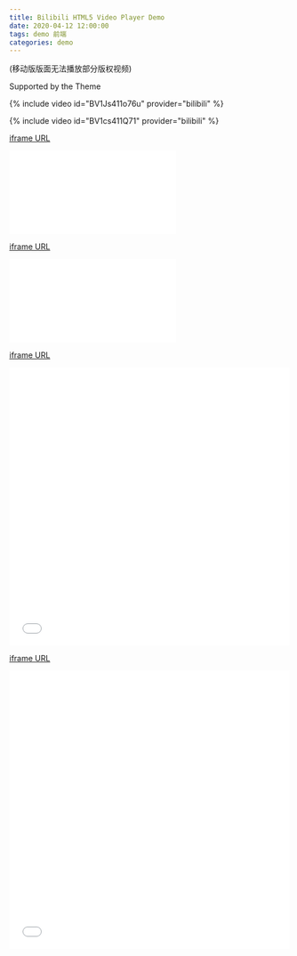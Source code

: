 ```yaml
---
title: Bilibili HTML5 Video Player Demo
date: 2020-04-12 12:00:00
tags: demo 前端
categories: demo
---
```


(移动版版面无法播放部分版权视频)

Supported by the Theme

{% include video id="BV1Js411o76u" provider="bilibili" %}

{% include video id="BV1cs411Q71" provider="bilibili" %}

[iframe URL](https://player.bilibili.com/player.html?aid=810872&bvid=BV1Js411o76u&cid=1176840&page=1)

<iframe src="//player.bilibili.com/player.html?aid=810872&bvid=BV1Js411o76u&cid=1176840&page=1" scrolling="no" border="0" frameborder="no" framespacing="0" allowfullscreen="true"> </iframe>

[iframe URL](https://player.bilibili.com/player.html?aid=3934631&bvid=BV1cs411Q71j&cid=48126815&page=1)

<iframe src="//player.bilibili.com/player.html?aid=3934631&bvid=BV1cs411Q71j&cid=48126815&page=1" scrolling="no" border="0" frameborder="no" framespacing="0" allowfullscreen="true"> </iframe>

[iframe URL](https://player.bilibili.com/player.html?aid=3934631&cid=48126815&page=1&high_quality=1&danmaku=1)

<iframe src="//player.bilibili.com/player.html?aid=3934631&cid=48126815&page=1&high_quality=1&danmaku=1" allowfullscreen="allowfullscreen" width="100%" height="500" scrolling="no" frameborder="0" sandbox="allow-top-navigation allow-same-origin allow-forms allow-scripts"></iframe>
<!--https://www.xbeibeix.com/bilibili3/-->

[iframe URL](https://player.bilibili.com/player.html?aid=810872&cid=1176840&page=1&high_quality=1&danmaku=1)

<iframe src="//player.bilibili.com/player.html?aid=810872&cid=1176840&page=1&high_quality=1&danmaku=1" allowfullscreen="allowfullscreen" width="100%" height="500" scrolling="no" frameborder="0" sandbox="allow-top-navigation allow-same-origin allow-forms allow-scripts"></iframe>